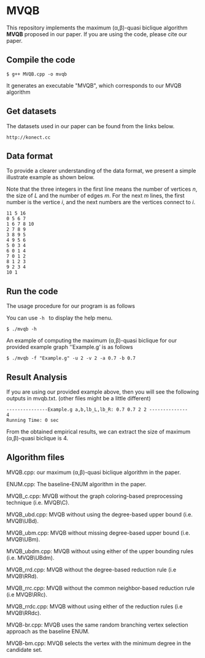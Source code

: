 # MVQB

This repository implements the maximum (α,β)-quasi biclique algorithm **MVQB** proposed in our paper. If you are using the code, please cite our paper.

## Compile the code

```
$ g++ MVQB.cpp -o mvqb
```

It generates an executable "MVQB", which corresponds to our MVQB algorithm

## Get datasets

The datasets used in our paper can be found from the links below.

`http://konect.cc`

## Data format

To provide a clearer understanding of the data format, we present a simple illustrate example as shown below.

Note that the three integers in the first line means the number of vertices _n_, the size of _L_ and the number of edges _m_. For the next _m_ lines, the first number is the vertice _i_, and the next numbers are the vertices connect to _i_.

```
11 5 16
0 5 6 7
1 6 7 8 10
2 7 8 9
3 8 9 5
4 9 5 6
5 0 3 4
6 0 1 4
7 0 1 2
8 1 2 3
9 2 3 4
10 1
```

## Run the code

The usage procedure for our program is as follows

You can use `-h ` to display the help menu.

```
$ ./mvqb -h
```

An example of computing the maximum (α,β)-quasi biclique for our provided example graph '’Example.g‘ is as follows

```
$ ./mvqb -f "Example.g" -u 2 -v 2 -a 0.7 -b 0.7
```

## Result Analysis

If you are using our provided example above, then you will see the following outputs in mvqb.txt. (other files might be a little different)

```
---------------Example.g a,b,lb_L,lb_R: 0.7 0.7 2 2 --------------
4
Running Time: 0 sec
```

From the obtained empirical results, we can extract the size of maximum (α,β)-quasi biclique is 4.

## Algorithm files

MVQB.cpp: our maximum (α,β)-quasi biclique algorithm in the paper.

ENUM.cpp: The baseline-ENUM algorithm in the paper.  

MVQB_c.cpp: MVQB without the graph coloring-based preprocessing technique (i.e. MVQB\\C).

MVQB_ubd.cpp: MVQB without using the degree-based upper bound (i.e. MVQB\\UBd).

MVQB_ubm.cpp: MVQB without missing degree-based upper bound (i.e. MVQB\\UBm).

MVQB_ubdm.cpp: MVQB without using either of the upper bounding rules (i.e. MVQB\\UBdm).

MVQB_rrd.cpp: MVQB without the degree-based reduction rule (i.e MVQB\RRd).

MVQB_rrc.cpp: MVQB without the common neighbor-based reduction rule (i.e MVQB\RRc).

MVQB_rrdc.cpp: MVQB without using either of the reduction rules (i.e MVQB\RRdc).

MVQB-br.cpp:  MVQB uses the same random branching vertex selection approach as the baseline ENUM.

MVQB-bm.cpp:  MVQB selects the vertex with the minimum degree in the candidate set.

